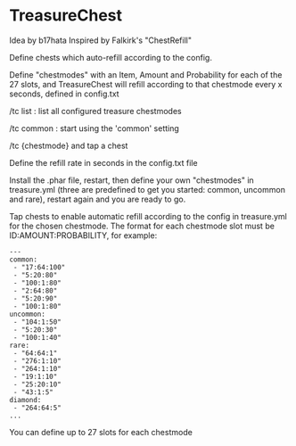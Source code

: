 TreasureChest
===========

Idea by b17hata
Inspired by Falkirk's "ChestRefill"

Define chests which auto-refill according to the config.

Define "chestmodes" with an Item, Amount and Probability for each of the 27 slots, and TreasureChest will refill according to that chestmode every x seconds, defined in config.txt


/tc list : list all configured treasure chestmodes

/tc common : start using the 'common' setting

/tc {chestmode} and tap a chest

Define the refill rate in seconds in the config.txt file

Install the .phar file, restart, then define your own "chestmodes" in treasure.yml (three are predefined to get you started: common, uncommon and rare), restart again and you are ready to go.

Tap chests to enable automatic refill according to the config in treasure.yml for the chosen chestmode. The format for each chestmode slot must be ID:AMOUNT:PROBABILITY, for example:

```
---
common:
 - "17:64:100"
 - "5:20:80"
 - "100:1:80"
 - "2:64:80"
 - "5:20:90"
 - "100:1:80"
uncommon:
 - "104:1:50"
 - "5:20:30"
 - "100:1:40"
rare:
 - "64:64:1"
 - "276:1:10"
 - "264:1:10"
 - "19:1:10"
 - "25:20:10"
 - "43:1:5"
diamond:
 - "264:64:5"
...
```

You can define up to 27 slots for each chestmode